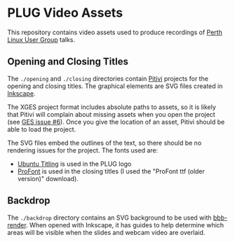 # PLUG Video Assets

This repository contains video assets used to produce recordings of
[Perth Linux User Group][1] talks.

## Opening and Closing Titles

The `./opening` and `./closing` directories contain [Pitivi][2]
projects for the opening and closing titles. The graphical elements
are SVG files created in [Inkscape][3].

The XGES project format includes absolute paths to assets, so it is
likely that Pitivi will complain about missing assets when you open
the project (see [GES issue #6][4]). Once you give the location of an
asset, Pitivi should be able to load the project.

The SVG files embed the outlines of the text, so there should be no
rendering issues for the project. The fonts used are:

 * [Ubuntu Titling][5] is used in the PLUG logo
 * [ProFont][6] is used in the closing titles (I used the "ProFont ttf (older version)" download).

## Backdrop

The `./backdrop` directory contains an SVG background to be used with
[bbb-render][7]. When opened with Inkscape, it has guides to help
determine which areas will be visible when the slides and webcam video
are overlaid.

[1]: https://www.plug.org.au/
[2]: https://pitivi.org/
[3]: https://inkscape.org/
[4]: https://gitlab.freedesktop.org/gstreamer/gst-editing-services/-/issues/6
[5]: https://www.fontsquirrel.com/fonts/Ubuntu-Titling
[6]: https://tobiasjung.name/profont/
[7]: https://github.com/plugorgau/bbb-render
